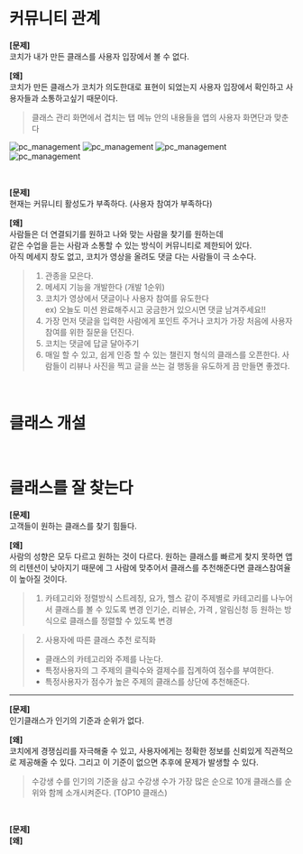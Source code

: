 # 커뮤니티 관계

**[문제]**  
코치가 내가 만든 클래스를 사용자 입장에서 볼 수 없다.

**[왜]**  
코치가 만든 클래스가 코치가 의도한대로 표현이 되었는지 사용자 입장에서 확인하고 사용자들과 소통하고싶기 때문이다.
  
> 클래스 관리 화면에서 겹치는 탭 메뉴 안의 내용들을 앱의 사용자 화면단과 맞춘다


![pc_management](./img/pc_img1.PNG)
![pc_management](./img/pc_img2.PNG)
![pc_management](./img/m_img.jpg)
![pc_management](./img/m_img1.jpg)
 
<br>

**[문제]**   
현재는 커뮤니티 활성도가 부족하다. (사용자 참여가 부족하다)

**[왜]**  
사람들은 더 연결되기를 원하고 나와 맞는 사람을 찾기를 원하는데  
같은 수업을 듣는 사람과 소통할 수 있는 방식이 커뮤니티로 제한되어 있다.  
아직 메세지 창도 없고, 코치가 영상을 올려도 댓글 다는 사람들이 극 소수다.

> 1. 관종을 모은다.  
> 1. 메세지 기능을 개발한다 (개발 1순위)
> 1. 코치가 영상에서 댓글이나 사용자 참여를 유도한다  
> ex) 오늘도 미션 완료해주시고 궁금한거 있으시면 댓글 남겨주세요!!
> 1. 가장 먼저 댓글을 입력한 사람에게 포인트 주거나 코치가 가장 처음에 사용자 참여를 위한 질문을 던진다.  
> 1. 코치는 댓글에 답글 달아주기
> 1. 매일 할 수 있고, 쉽게 인증 할 수 있는 챌린지 형식의 클래스를 오픈한다. 사람들이 리뷰나 사진을 찍고 글을 쓰는 걸 행동을 유도하게 끔 만들면 좋겠다.  







<br>

# 클래스 개설




<br>

# 클래스를 잘 찾는다

**[문제]**   
고객들이 원하는 클래스를 찾기 힘들다.

**[왜]**  
사람의 성향은 모두 다르고 원하는 것이 다르다. 원하는 클래스를 빠르게 찾지 못하면 앱의 리텐션이 낮아지기 때문에 그 사람에 맞추어서 클래스를 추천해준다면 클래스참여율이 높아질 것이다.

> 1. 카테고리와 정렬방식
> 스트레칭, 요가, 헬스 같이 주제별로 카테고리를 나누어서 클래스를 볼 수 있도록 변경
> 인기순, 리뷰순, 가격 , 알림신청 등 원하는 방식으로 클래스를 정렬할 수 있도록 변경

> 2. 사용자에 따른 클래스 추천 로직화
> - 클래스의 카테고리와 주제를 나눈다.
> - 특정사용자의 그 주제의 클릭수와 결제수를 집계하여 점수를 부여한다.
> - 특정사용자가 점수가 높은 주제의 클래스를 상단에 추천해준다.

<hr/>

**[문제]**   
인기클래스가 인기의 기준과 순위가 없다.

**[왜]**  
코치에게 경쟁심리를 자극해줄 수 있고, 사용자에게는 정확한 정보를 신뢰있게 직관적으로 제공해줄 수 있다.
그리고 이 기준이 없으면 추후에 문제가 발생할 수 있다. 

>수강생 수를 인기의 기준을 삼고 수강생 수가 가장 많은 순으로 10개 클래스를 순위와 함께 소개시켜준다. (TOP10 클래스)


<br>

**[문제]**   
**[왜]**  
>
